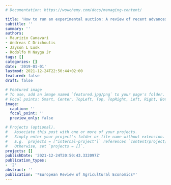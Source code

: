 ```yaml
---
# Documentation: https://wowchemy.com/docs/managing-content/

title: 'How to run an experimental auction: A review of recent advances'
subtitle: ''
summary: ''
authors:
- Maurizio Canavari
- Andreas C Drichoutis
- Jayson L Lusk
- Rodolfo M Nayga Jr
tags: []
categories: []
date: '2019-01-01'
lastmod: 2021-12-24T22:50:44+02:00
featured: false
draft: false

# Featured image
# To use, add an image named `featured.jpg/png` to your page's folder.
# Focal points: Smart, Center, TopLeft, Top, TopRight, Left, Right, BottomLeft, Bottom, BottomRight.
image:
  caption: ''
  focal_point: ''
  preview_only: false

# Projects (optional).
#   Associate this post with one or more of your projects.
#   Simply enter your project's folder or file name without extension.
#   E.g. `projects = ["internal-project"]` references `content/project/deep-learning/index.md`.
#   Otherwise, set `projects = []`.
projects: []
publishDate: '2021-12-24T20:50:43.332097Z'
publication_types:
- '2'
abstract: ''
publication: '*European Review of Agricultural Economics*'
---
```

